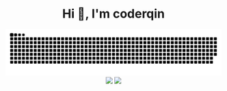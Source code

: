 <h1 align="center">Hi 👋, I'm coderqin</h1>
<picture>
  <source media="(prefers-color-scheme: dark)" srcset="https://raw.githubusercontent.com/zhangruonan1996/zhangruonan1996/output/github-contribution-grid-snake-dark.svg">
  <source media="(prefers-color-scheme: light)" srcset="https://raw.githubusercontent.com/zhangruonan1996/zhangruonan1996/output/github-contribution-grid-snake.svg">
  <img alt="github contribution grid snake animation" src="https://raw.githubusercontent.com/zhangruonan1996/zhangruonan1996/output/github-contribution-grid-snake.svg">
</picture>

<div align="center"> 
 <img height="160" src="https://readme.stats.imqinhao.cn/api?username=zhangruonan1996&count_private=true&theme=tokyonight&show_icons=true&locale=cn&cache_seconds=14400" /> 
 <img height="160" src="https://readme.stats.imqinhao.cn/api/top-langs/?username=zhangruonan1996&count_private=true&layout=compact&theme=tokyonight&locale=cn&hide=html,php,scss,freemarker" />
</div>
